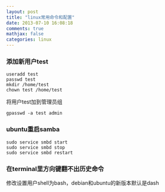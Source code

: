 ```yaml
---
layout: post
title: "linux常用命令和配置"
date: 2013-07-10 16:08:18
comments: true
mathjax: false
categories: linux
---
```

### 添加新用户test

~~~
useradd test
passwd test
mkdir /home/test
chown test /home/test
~~~

<!--more-->

将用户test加到管理员组

~~~
gpasswd -a test admin
~~~

### ubuntu重启samba

~~~
sudo service smbd start
sudo service smbd stop
sudo service smbd restart
~~~

### 在terminal里方向键翻不出历史命令
修改设置用户shell为bash，debian和ubuntu的新版本默认是dash

